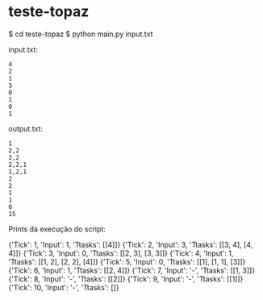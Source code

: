 # teste-topaz

$ cd teste-topaz
$ python main.py input.txt

input.txt:

    4
    2
    1
    3
    0
    1
    0
    1

output.txt:

    1
    2,2
    2,2
    2,2,1
    1,2,1
    2
    2
    1
    1
    0
    15

Prints da execução do script:

{'Tick': 1, 'Input': 1, 'Ttasks': [[4]]}
{'Tick': 2, 'Input': 3, 'Ttasks': [[3, 4], [4, 4]]}
{'Tick': 3, 'Input': 0, 'Ttasks': [[2, 3], [3, 3]]}
{'Tick': 4, 'Input': 1, 'Ttasks': [[1, 2], [2, 2], [4]]}
{'Tick': 5, 'Input': 0, 'Ttasks': [[1], [1, 1], [3]]}
{'Tick': 6, 'Input': 1, 'Ttasks': [[2, 4]]}
{'Tick': 7, 'Input': '-', 'Ttasks': [[1, 3]]}
{'Tick': 8, 'Input': '-', 'Ttasks': [[2]]}
{'Tick': 9, 'Input': '-', 'Ttasks': [[1]]}
{'Tick': 10, 'Input': '-', 'Ttasks': []}